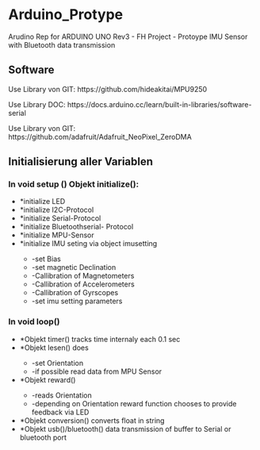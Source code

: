 # Arduino_Protype
 Arudino Rep for ARDUINO UNO Rev3 - FH Project - Protoype IMU Sensor with Bluetooth data transmission

## Software 
<p>Use Library <MPU9250.h> von GIT: https://github.com/hideakitai/MPU9250 </p>
<p>Use Library <Software Serial.h> DOC: https://docs.arduino.cc/learn/built-in-libraries/software-serial</p>
<p>Use Library <Adafruit_Neopixel> von GIT: https://github.com/adafruit/Adafruit_NeoPixel_ZeroDMA</p>
 
## Initialisierung aller Variablen<p>
### In void setup ()  Objekt initialize():
<ul>
 <li>*initialize LED</li>
 <li>*initialize I2C-Protocol</li>
 <li>*initialize Serial-Protocol</li>
 <li>*initialize Bluetoothserial- Protocol</li>
 <li>*initialize MPU-Sensor</li>
 <li>*initialize IMU seting via object imusetting</li>
    <ul>
     <li>-set Bias</li>
     <li>-set magnetic Declination</li>
     <li>-Callibration of Magnetometers</li>
     <li>-Callibration of Accelerometers </li>
     <li>-Callibration of Gyrscopes</li>
     <li>-set imu setting parameters</li>
    </ul>
  </li>
</ul>
  
   
### In void loop()
<ul>
 <li>*Objekt timer() tracks time internaly each 0.1 sec</li>
 <li>*Objekt lesen() does</li>
  <ul>
   <li>-set Orientation </li>
   <li>-if possible read data from MPU Sensor</li>
  </ul>
 <li>*Objekt reward() </li>
  <ul>
   <li>-reads Orientation </li>
   <li>-depending on Orientation reward function chooses to provide feedback via LED</li>
  </ul>
 <li>*Objekt conversion() converts float in string</li>
 <li>*Objekt usb()/bluetooth() data transmission of buffer to Serial or bluetooth port</li>

  



